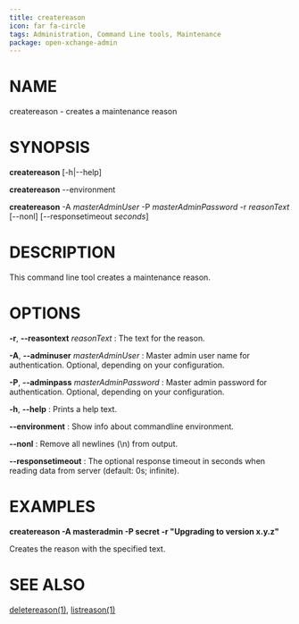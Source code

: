 ```yaml
---
title: createreason
icon: far fa-circle
tags: Administration, Command Line tools, Maintenance
package: open-xchange-admin
---
```


# NAME

createreason - creates a maintenance reason

# SYNOPSIS

**createreason** [-h|--help]

**createreason** --environment

**createreason** -A *masterAdminUser* -P *masterAdminPassword* -r *reasonText* [--nonl] [--responsetimeout *seconds*]

# DESCRIPTION

This command line tool creates a maintenance reason.

# OPTIONS

**-r**, **--reasontext** *reasonText*
: The text for the reason.

**-A**, **--adminuser** *masterAdminUser*
: Master admin user name for authentication. Optional, depending on your configuration.

**-P**, **--adminpass** *masterAdminPassword*
: Master admin password for authentication. Optional, depending on your configuration.

**-h**, **--help**
: Prints a help text.

**--environment**
: Show info about commandline environment.

**--nonl**
: Remove all newlines (\\n) from output.

**--responsetimeout**
: The optional response timeout in seconds when reading data from server (default: 0s; infinite).

# EXAMPLES

**createreason -A masteradmin -P secret -r "Upgrading to version x.y.z"**

Creates the reason with the specified text.

# SEE ALSO

[deletereason(1)](deletereason.html), [listreason(1)](listreason.html)

